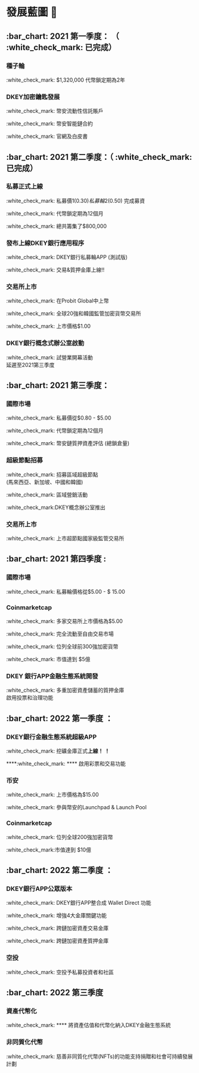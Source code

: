 # 發展藍圖 📝

## :bar\_chart: 2021 第一季度： （  :white\_check\_mark: 已完成）&#x20;

### **種子輪**&#x20;

:white\_check\_mark: $1,320,000 代幣鎖定期為2年&#x20;

### **DKEY加密鑰匙發展**&#x20;

:white\_check\_mark: 幣安流動性信託賬戶&#x20;

:white\_check\_mark: 幣安智能鏈合約&#x20;

:white\_check\_mark: 官網及白皮書



## :bar\_chart: 2021 第二季度：（  :white\_check\_mark: 已完成）&#x20;

### &#x20;**私募正式上線**&#x20;

:white\_check\_mark: 私募價1($0.30) 私募輪2 ($0.50) 完成募資&#x20;

:white\_check\_mark: 代幣鎖定期為12個月&#x20;

:white\_check\_mark: 總共籌集了$800,000

### **發布上線**DKEY銀行應用程序

:white\_check\_mark: DKEY銀行私募輪APP (測試版)&#x20;

:white\_check\_mark: 交易&質押金庫上線!!&#x20;

### 交易所上市

:white\_check\_mark: 在Probit Global中上幣

:white\_check\_mark: 全球20強和韓國監管加密貨幣交易所

:white\_check\_mark: 上市價格$1.00

### **DKEY銀行概念式辦公室啟動**&#x20;

:white\_check\_mark: 試營業開幕活動\
&#x20;        延遲至2021第三季度

## :bar\_chart: 2021 第三季度：&#x20;

### 國際市場

:white\_check\_mark: 私募價從$0.80 - $5.00

:white\_check\_mark: 代幣鎖定期為12個月

:white\_check\_mark: 幣安鏈質押資產評估 (總鎖倉量)

### **超級節點招募**&#x20;

:white\_check\_mark: 招募區域超級節點 \
&#x20;       (馬來西亞、新加坡、中國和韓國)

:white\_check\_mark: 區域營銷活動

:white\_check\_mark:DKEY概念辦公室推出&#x20;

### 交易所上市

:white\_check\_mark: 上市超節點國家級監管交易所

## :bar\_chart: 2021 第四季度 :&#x20;

### 國際市場

:white\_check\_mark: 私募輪價格從$5.00 - $ 15.00

### Coinmarketcap

:white\_check\_mark: 多家交易所上市價格為$5.00

:white\_check\_mark: 完全流動至自由交易市場

:white\_check\_mark: 位列全球前300強加密貨幣

:white\_check\_mark: 市值達到 $5億

### DKEY 銀行APP金融生態系統開發&#x20;

:white\_check\_mark: 多重加密資產儲蓄的質押金庫 \
&#x20;        啟用投票和治理功能

## :bar\_chart: 2022 第一季度 ：

### DKEY銀行金融生態系統超級APP

:white\_check\_mark: 挖礦金庫正式**上線！ ！**

****:white\_check\_mark: **** 啟用彩票和交易功能

### 币安

:white\_check\_mark: 上市價格為$15.00

:white\_check\_mark: 參與幣安的Launchpad & Launch Pool

### **Coinmarketcap**&#x20;

:white\_check\_mark: 位列全球200強加密貨幣&#x20;

:white\_check\_mark:市值達到 $10億

## :bar\_chart: 2022 第二季度 ：

### DKEY銀行APP公眾版本

:white\_check\_mark: DKEY銀行APP整合成 Wallet Direct 功能

:white\_check\_mark: 增強4大金庫關鍵功能

:white\_check\_mark: 跨鏈加密資產交易金庫

:white\_check\_mark: 跨鏈加密資產質押金庫

### 空投

:white\_check\_mark: 空投予私募投資者和社區

## :bar\_chart: 2022 第三季度

### 資產代幣化

:white\_check\_mark: **** 將資產估值和代幣化納入DKEY金融生態系統

### 非同質化代幣

:white\_check\_mark: 慈善非同質化代幣(NFTs)的功能支持捐贈和社會可持續發展計劃
